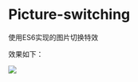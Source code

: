 # Picture-switching

使用ES6实现的图片切换特效

效果如下：

![](E:\Aes6\es6实现图片切换特效\Picture-switching\images\GIF.gif)